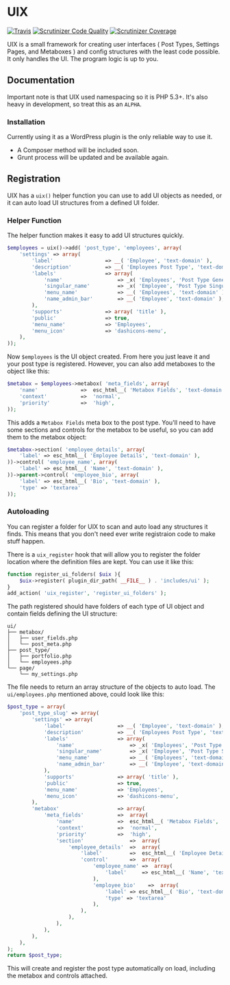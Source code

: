 # UIX

[![Travis](https://api.travis-ci.org/DavidCramer/uix.svg?branch=develop)](https://travis-ci.org/DavidCramer/uix/)
[![Scrutinizer Code Quality](https://img.shields.io/scrutinizer/g/DavidCramer/uix.svg)](https://scrutinizer-ci.com/g/DavidCramer/uix/?branch=master)
[![Scrutinizer Coverage](https://img.shields.io/scrutinizer/coverage/g/DavidCramer/uix.svg)](https://scrutinizer-ci.com/g/DavidCramer/uix/?branch=master)


UIX is a small framework for creating user interfaces ( Post Types, Settings Pages, and Metaboxes ) and config structures with the least code possible. It only handles the UI. The program logic is up to you.


## Documentation

Important note is that UIX used namespacing so it is PHP 5.3+. It's also heavy in development, so treat this as an `ALPHA`.

### Installation

Currently using it as a WordPress plugin is the only reliable way to use it.
- A Composer method will be included soon. 
- Grunt process will be updated and be available again.


## Registration

UIX has a `uix()` helper function you can use to add UI objects as needed, or it can auto load UI structures from a defined UI folder.

### Helper Function

The helper function makes it easy to add UI structures quickly.
```php
$employees = uix()->add( 'post_type', 'employees', array(
    'settings' => array(
        'label'                 => __( 'Employee', 'text-domain' ),
        'description'           => __( 'Employees Post Type', 'text-domain' ),
        'labels'                => array(
            'name'                  => _x( 'Employees', 'Post Type General Name', 'text-domain' ),
            'singular_name'         => _x( 'Employee', 'Post Type Singular Name', 'text-domain' ),
            'menu_name'             => __( 'Employees', 'text-domain' ),
            'name_admin_bar'        => __( 'Employee', 'text-domain' ),
        ),
        'supports'              => array( 'title' ),
        'public'                => true,
        'menu_name'             => 'Employees',
        'menu_icon'             => 'dashicons-menu',
    ),
));
```
Now `$employees` is the UI object created. From here you just leave it and your post type is registered. However, you can also add metaboxes to the object like this:
```php
$metabox = $employees->metabox( 'meta_fields', array(
    'name'              =>  esc_html__( 'Metabox Fields', 'text-domain' ),
    'context'           =>  'normal',
    'priority'          =>  'high',
));
```
This adds a `Metabox Fields` meta box to the post type. You'll need to have some sections and controls for the metabox to be useful, so you can add them to the metabox object:
```php
$metabox->section( 'employee_details', array(
    'label' => esc_html__( 'Employee Details', 'text-domain' ),
))->control( 'employee_name', array(
    'label' => esc_html__( 'Name', 'text-domain' ),    
))->parent->control( 'employee_bio', array(
    'label' => esc_html__( 'Bio', 'text-domain' ),
    'type' => 'textarea'
));
```

### Autoloading

You can register a folder for UIX to scan and auto load any structures it finds. This means that you don't need ever write registraion code to make stuff happen.

There is a `uix_register` hook that will allow you to register the folder location where the definition files are kept.
You can use it like this:

```php
function register_ui_folders( $uix ){
    $uix->register( plugin_dir_path( __FILE__ ) . 'includes/ui' );
}
add_action( 'uix_register', 'register_ui_folders' );
```

The path registered should have folders of each type of UI object and contain fields defining the UI structure:

```
ui/
├── metabox/
│   ├── user_fields.php
│   └── post_meta.php
├── post_type/
│   ├── portfolio.php
│   └── employees.php
└── page/
    └── my_settings.php
```

The file needs to return an array structure of the objects to auto load. 
The `ui/employees.php` mentioned above, could look like this:
```php
$post_type = array(
    'post_type_slug' => array(
        'settings' => array(
            'label'                 => __( 'Employee', 'text-domain' ),
            'description'           => __( 'Employees Post Type', 'text-domain' ),
            'labels'                => array(
                'name'                  => _x( 'Employees', 'Post Type General Name', 'text-domain' ),
                'singular_name'         => _x( 'Employee', 'Post Type Singular Name', 'text-domain' ),
                'menu_name'             => __( 'Employees', 'text-domain' ),
                'name_admin_bar'        => __( 'Employee', 'text-domain' ),
            ),
            'supports'              => array( 'title' ),
            'public'                => true,
            'menu_name'             => 'Employees',
            'menu_icon'             => 'dashicons-menu',
        ),
        'metabox'                   => array(
            'meta_fields'           =>  array(
                'name'              =>  esc_html__( 'Metabox Fields', 'text-domain' ),
                'context'           =>  'normal',
                'priority'          =>  'high',
                'section'               =>  array(
                    'employee_details'  =>  array(
                        'label'         =>  esc_html__( 'Employee Details', 'text-domain' ),
                        'control'       =>  array(
                            'employee_name' =>  array(
                                'label'     => esc_html__( 'Name', 'text-domain' ),
                            ),
                            'employee_bio'    =>  array(
                                'label' => esc_html__( 'Bio', 'text-domain' ),
                                'type' => 'textarea'
                            ),
                        ),
                    ),
                ),
            ),  
        ),
    ),
);
return $post_type;
```
This will create and register the post type automatically on load, including the metabox and controls attached.
